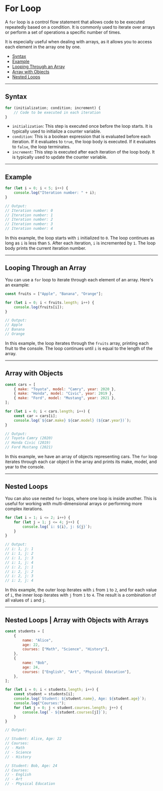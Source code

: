 # For Loop

A `for` loop is a control flow statement that allows code to be executed repeatedly based on a condition. It is commonly used to iterate over arrays or perform a set of operations a specific number of times.

It is especially useful when dealing with arrays, as it allows you to access each element in the array one by one.

-   [Syntax](#syntax)
-   [Example](#example)
-   [Looping Through an Array](#looping-through-an-array)
-   [Array with Objects](#array-with-objects)
-   [Nested Loops](#nested-loops)

---

## Syntax

```javascript
for (initialization; condition; increment) {
    // Code to be executed in each iteration
}
```

-   `initialization`: This step is executed once before the loop starts. It is typically used to initialize a counter variable.
-   `condition`: This is a boolean expression that is evaluated before each iteration. If it evaluates to `true`, the loop body is executed. If it evaluates to `false`, the loop terminates.
-   `increment`: This step is executed after each iteration of the loop body. It is typically used to update the counter variable.

---

## Example

```javascript
for (let i = 0; i < 5; i++) {
    console.log("Iteration number: " + i);
}

// Output:
// Iteration number: 0
// Iteration number: 1
// Iteration number: 2
// Iteration number: 3
// Iteration number: 4
```

In this example, the loop starts with `i` initialized to `0`. The loop continues as long as `i` is less than `5`. After each iteration, `i` is incremented by `1`. The loop body prints the current iteration number.

---

## Looping Through an Array

You can use a `for` loop to iterate through each element of an array. Here's an example:

```javascript
const fruits = ["Apple", "Banana", "Orange"];

for (let i = 0; i < fruits.length; i++) {
    console.log(fruits[i]);
}

// Output:
// Apple
// Banana
// Orange
```

In this example, the loop iterates through the `fruits` array, printing each fruit to the console. The loop continues until `i` is equal to the length of the array.

---

## Array with Objects

```javascript
const cars = [
    { make: "Toyota", model: "Camry", year: 2020 },
    { make: "Honda", model: "Civic", year: 2019 },
    { make: "Ford", model: "Mustang", year: 2021 },
];

for (let i = 0; i < cars.length; i++) {
    const car = cars[i];
    console.log(`${car.make} ${car.model} (${car.year})`);
}

// Output:
// Toyota Camry (2020)
// Honda Civic (2019)
// Ford Mustang (2021)
```

In this example, we have an array of objects representing cars. The `for` loop iterates through each car object in the array and prints its make, model, and year to the console.

---

## Nested Loops

You can also use nested `for` loops, where one loop is inside another. This is useful for working with multi-dimensional arrays or performing more complex iterations.

```javascript
for (let i = 1; i <= 2; i++) {
    for (let j = 1; j <= 4; j++) {
        console.log(`i: ${i}, j: ${j}`);
    }
}

// Output:
// i: 1, j: 1
// i: 1, j: 2
// i: 1, j: 3
// i: 1, j: 4
// i: 2, j: 1
// i: 2, j: 2
// i: 2, j: 3
// i: 2, j: 4
```

In this example, the outer loop iterates with `i` from `1` to `2`, and for each value of `i`, the inner loop iterates with `j` from `1` to `4`. The result is a combination of all values of `i` and `j`.

---

## Nested Loops | Array with Objects with Arrays

```javascript
const students = [
    {
        name: "Alice",
        age: 22,
        courses: ["Math", "Science", "History"],
    },
    {
        name: "Bob",
        age: 24,
        courses: ["English", "Art", "Physical Education"],
    },
];

for (let i = 0; i < students.length; i++) {
    const student = students[i];
    console.log(`Student: ${student.name}, Age: ${student.age}`);
    console.log("Courses:");
    for (let j = 0; j < student.courses.length; j++) {
        console.log(`- ${student.courses[j]}`);
    }
}

// Output:

// Student: Alice, Age: 22
// Courses:
// - Math
// - Science
// - History

// Student: Bob, Age: 24
// Courses:
// - English
// - Art
// - Physical Education
```
